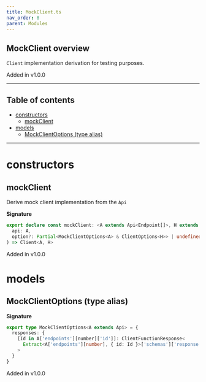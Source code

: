 ```yaml
---
title: MockClient.ts
nav_order: 8
parent: Modules
---
```


## MockClient overview

`Client` implementation derivation for testing purposes.

Added in v1.0.0

---

<h2 class="text-delta">Table of contents</h2>

- [constructors](#constructors)
  - [mockClient](#mockclient)
- [models](#models)
  - [MockClientOptions (type alias)](#mockclientoptions-type-alias)

---

# constructors

## mockClient

Derive mock client implementation from the `Api`

**Signature**

```ts
export declare const mockClient: <A extends Api<Endpoint[]>, H extends Record<string, unknown>>(
  api: A,
  option?: Partial<MockClientOptions<A> & ClientOptions<H>> | undefined
) => Client<A, H>
```

Added in v1.0.0

# models

## MockClientOptions (type alias)

**Signature**

```ts
export type MockClientOptions<A extends Api> = {
  responses: {
    [Id in A['endpoints'][number]['id']]: ClientFunctionResponse<
      Extract<A['endpoints'][number], { id: Id }>['schemas']['response']
    >
  }
}
```

Added in v1.0.0
